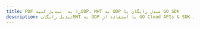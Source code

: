 ---title: PDF را به  تبدیل کنیدODP، MHT به ODP مبدل رایگان یا GO SDKdescription: تبدیل رایگانMHT به ODP با استفاده از GO Cloud APIs & SDK همچنین اسناد PDF را در Cloud ایجاد، ویرایش و رندر کنید.---